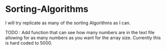 # Sorting-Algorithms
I will try replicate as many of the sorting Algorithms as I can.

TODO : Add function that can see how many numbers are in the text file allowing for as many numbers as you want for the array size. Currently this is hard coded to 5000.
